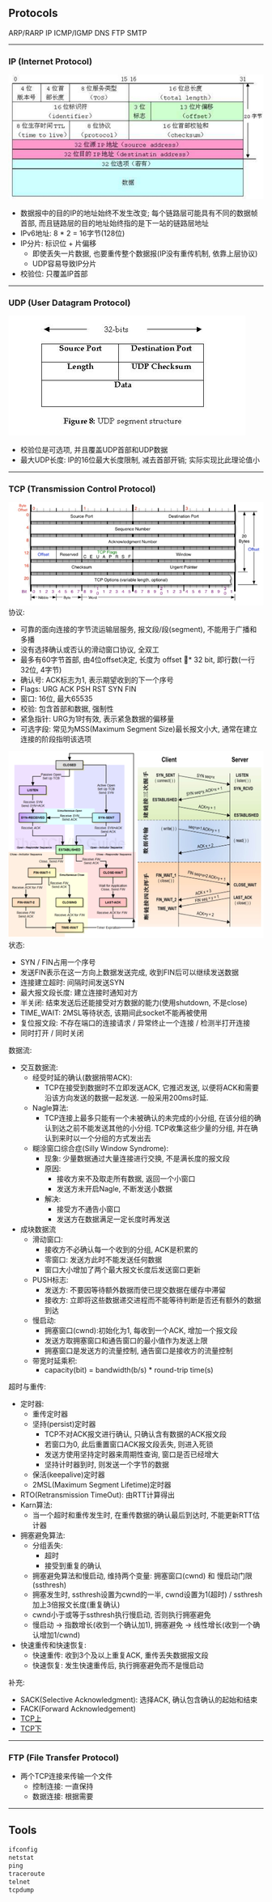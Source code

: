 ## Protocols
ARP/RARP IP ICMP/IGMP DNS FTP SMTP 

---
### IP (Internet Protocol)
![IP](./pic/ip.jpg)

- 数据报中的目的IP的地址始终不发生改变; 每个链路层可能具有不同的数据帧首部, 而且链路层的目的地址始终指的是下一站的链路层地址
- IPv6地址: 8 * 2 = 16字节(128位)
- IP分片: 标识位 + 片偏移
    - 即使丢失一片数据, 也要重传整个数据报(IP没有重传机制, 依靠上层协议)
    - UDP容易导致IP分片
- 校验位: 只覆盖IP首部    
---
### UDP (User Datagram Protocol)
![UDP](./pic/udp.jpg)

- 校验位是可选项, 并且覆盖UDP首部和UDP数据
- 最大UDP长度: IP的16位最大长度限制, 减去首部开销; 实际实现比此理论值小
---
### TCP (Transmission Control Protocol)
![TCP](./pic/tcp.jpg)
协议:
- 可靠的面向连接的字节流运输层服务, 报文段/段(segment), 不能用于广播和多播
- 没有选择确认或否认的滑动窗口协议, 全双工
- 最多有60字节首部, 由4位offset决定, 长度为 offset * 32 bit, 即行数(一行32位, 4字节) 
- 确认号: ACK标志为1, 表示期望收到的下一个序号
- Flags: URG ACK PSH RST SYN FIN
- 窗口: 16位, 最大65535
- 校验: 包含首部和数据, 强制性
- 紧急指针: URG为1时有效, 表示紧急数据的偏移量
- 可选字段: 常见为MSS(Maximum Segment Size)最长报文小大, 通常在建立连接的阶段指明该选项

![TCPState](./pic/tcpstate.png)
状态:
- SYN / FIN占用一个序号
- 发送FIN表示在这一方向上数据发送完成, 收到FIN后可以继续发送数据
- 连接建立超时: 间隔时间发送SYN
- 最大报文段长度: 建立连接时通知对方
- 半关闭: 结束发送后还能接受对方数据的能力(使用shutdown, 不是close)
- TIME_WAIT: 2MSL等待状态, 该期间此socket不能再被使用
- 复位报文段: 不存在端口的连接请求 / 异常终止一个连接 / 检测半打开连接
- 同时打开 / 同时关闭

数据流:
- 交互数据流:
    - 经受时延的确认(数据捎带ACK): 
        - TCP在接受到数据时不立即发送ACK, 它推迟发送, 以便将ACK和需要沿该方向发送的数据一起发送. 一般采用200ms时延. 
    - Nagle算法: 
        - TCP连接上最多只能有一个未被确认的未完成的小分组, 在该分组的确认到达之前不能发送其他的小分组. TCP收集这些少量的分组, 并在确认到来时以一个分组的方式发出去
    - 糊涂窗口综合症(Silly Window Syndrome):
        - 现象: 少量数据通过大量连接进行交换, 不是满长度的报文段
        - 原因:
            - 接收方来不及取走所有数据, 返回一个小窗口
            - 发送方未开启Nagle, 不断发送小数据
        - 解决:
            - 接受方不通告小窗口
            - 发送方在数据满足一定长度时再发送                    
- 成块数据流
    - 滑动窗口: 
        - 接收方不必确认每一个收到的分组, ACK是积累的
        - 零窗口: 发送方此时不能发送任何数据
        - 窗口大小增加了两个最大报文长度后发送窗口更新
    - PUSH标志:
        - 发送方: 不要因等待额外数据而使已提交数据在缓存中滞留
        - 接收方: 立即将这些数据递交进程而不能等待判断是否还有额外的数据到达
    - 慢启动:
        - 拥塞窗口(cwnd):初始化为1, 每收到一个ACK, 增加一个报文段
        - 发送方取拥塞窗口和通告窗口的最小值作为发送上限
        - 拥塞窗口是发送方的流量控制, 通告窗口是接收方的流量控制
    - 带宽时延乘积:
        - capacity(bit) = bandwidth(b/s) * round-trip time(s)

超时与重传:
- 定时器:
    - 重传定时器
    - 坚持(persist)定时器
        - TCP不对ACK报文进行确认, 只确认含有数据的ACK报文段
        - 若窗口为0, 此后重置窗口ACK报文段丢失, 则进入死锁
        - 发送方使用坚持定时器来周期性查询, 窗口是否已经增大
        - 坚持计时器到时, 则发送一个字节的数据
    - 保活(keepalive)定时器
    - 2MSL(Maximum Segment Lifetime)定时器
- RTO(Retransmission TimeOut): 由RTT计算得出
- Karn算法:
    - 当一个超时和重传发生时, 在重传数据的确认最后到达时, 不能更新RTT估计器
- 拥塞避免算法:
    - 分组丢失:
        - 超时
        - 接受到重复的确认
    - 拥塞避免算法和慢启动, 维持两个变量: 拥塞窗口(cwnd) 和 慢启动门限(ssthresh)
    - 拥塞发生时, ssthresh设置为cwnd的一半, cwnd设置为1(超时) / ssthresh加上3倍报文长度(重复确认)
    - cwnd小于或等于ssthresh执行慢启动, 否则执行拥塞避免
    - 慢启动 -> 指数增长(收到一个确认加1), 拥塞避免 -> 线性增长(收到一个确认增加1/cwnd)
- 快速重传和快速恢复:
    - 快速重传: 收到3个及以上重复ACK, 重传丢失数据报文段
    - 快速恢复: 发生快速重传后, 执行拥塞避免而不是慢启动

补充:
- SACK(Selective Acknowledgment): 选择ACK, 确认包含确认的起始和结束   
- FACK(Forward Acknowledgement) 
- [TCP上](http://coolshell.cn/articles/11564.html)
- [TCP下](http://coolshell.cn/articles/11609.html)

---
### FTP (File Transfer Protocol)
- 两个TCP连接来传输一个文件
    - 控制连接: 一直保持
    - 数据连接: 根据需要

--- 
## Tools
```
ifconfig
netstat
ping
traceroute
telnet
tcpdump
```